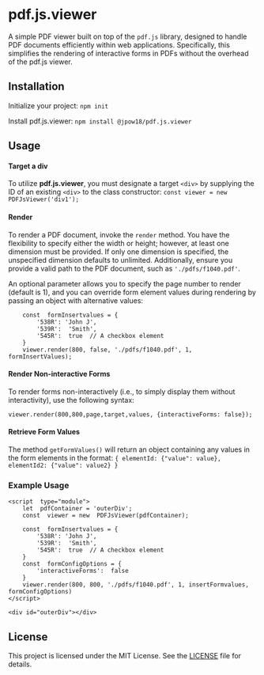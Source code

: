 # pdf.js.viewer

A simple PDF viewer built on top of the `pdf.js` library, designed to handle PDF documents efficiently within web applications. Specifically, this simplifies the rendering of interactive forms in PDFs without the overhead of the pdf.js viewer.

## Installation

Initialize your project:
`npm init`

Install pdf.js.viewer:
`npm install @jpow18/pdf.js.viewer`

## Usage
#### Target a div
To utilize **pdf.js.viewer**, you must designate a target `<div>` by supplying the ID of an existing `<div>` to the class constructor:
`const viewer = new PDFJsViewer('div1');`

#### Render
To render a PDF document, invoke the `render` method. You have the flexibility to specify either the width or height; however, at least one dimension must be provided. If only one dimension is specified, the unspecified dimension defaults to unlimited. Additionally, ensure you provide a valid path to the PDF document, such as `'./pdfs/f1040.pdf'`.

An optional parameter allows you to specify the page number to render (default is 1), and you can override form element values during rendering by passing an object with alternative values:
```
	const  formInsertvalues = {
		'538R': 'John J',
		'539R':  'Smith',
		'545R':  true  // A checkbox element
	}
	viewer.render(800, false, './pdfs/f1040.pdf', 1, formInsertValues);
```
#### Render Non-interactive Forms
To render forms non-interactively (i.e., to simply display them without interactivity), use the following syntax:
```
viewer.render(800,800,page,target,values, {interactiveForms: false});
```
#### Retrieve Form Values
The method `getFormValues()` will return an object containing any values in the form elements in the format: 
`
{ elementId: {"value": value}, elementId2: {"value": value2} }
`
### Example Usage
```
<script  type="module">
	let  pdfContainer = 'outerDiv';
	const  viewer = new  PDFJsViewer(pdfContainer);

	const  formInsertvalues = {
		'538R': 'John J',
		'539R':  'Smith',
		'545R':  true  // A checkbox element
	}
	const  formConfigOptions = {
		'interactiveForms':  false
	}
	viewer.render(800, 800, './pdfs/f1040.pdf', 1, insertFormvalues, formConfigOptions)
</script>

<div id="outerDiv"></div>
```

## License

This project is licensed under the MIT License. See the [LICENSE](./LICENSE) file for details.
